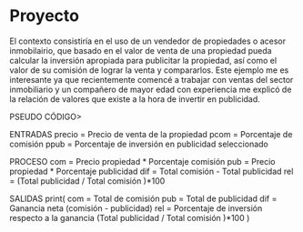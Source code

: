 # Proyecto

El contexto consistiría en el uso de un vendedor de propiedades o acesor inmobilairio, que basado en el valor de venta de una propiedad pueda calcular la inversión apropiada para publicitar la propiedad, así como el valor de su comisión de lograr la venta y compararlos. Este ejemplo me es interesante ya que recientemente comencé a trabajar con ventas del sector inmobiliario y un compañero de mayor edad con experiencia me explicó de la relación de valores que existe a la hora de invertir en publicidad.

PSEUDO CÓDIGO>

ENTRADAS
precio = Precio de venta de la propiedad
pcom = Porcentaje de comisión
ppub = Porcentaje de inversión en publicidad seleccionado

PROCESO
com = Precio propiedad * Porcentaje comisión
pub = Precio propiedad * Porcentaje publicidad
dif = Total comisión - Total publicidad
rel = (Total publicidad / Total comisión )*100

SALIDAS
print(
com = Total de comisión
pub = Total de publicidad
dif = Ganancia neta (comisión - publicidad)
rel = Porcentaje de inversión respecto a la ganancia (Total publicidad / Total comisión )*100
)
